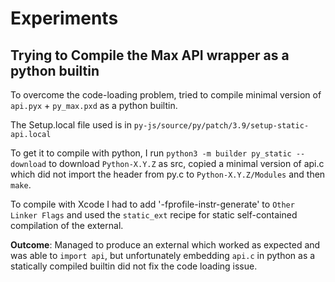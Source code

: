 # Experiments

## Trying to Compile the Max API wrapper as a python builtin

To overcome the code-loading problem, tried to compile minimal version of `api.pyx` + `py_max.pxd` as a python builtin.

The Setup.local file used is in `py-js/source/py/patch/3.9/setup-static-api.local`

To get it to compile with python, I run `python3 -m builder py_static --download` to download `Python-X.Y.Z` as src, copied a minimal version of api.c which did not import the header from py.c to `Python-X.Y.Z/Modules` and then `make`.

To compile with Xcode I had to add '-fprofile-instr-generate' to `Other Linker Flags` and used the `static_ext` recipe for static self-contained compilation of the external.

**Outcome**: Managed to produce an external which worked as expected and was able to `import api`, but unfortunately embedding `api.c` in python as a statically compiled builtin did not fix the code loading issue.
